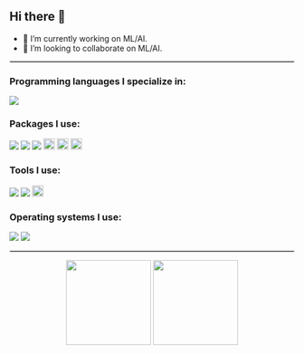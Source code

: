 ## Hi there 👋
- 🔭 I’m currently working on ML/AI.
- 👯 I’m looking to collaborate on ML/AI.
<hr style="border: 1px solid #ccc;" />
<h3>Programming languages I specialize in:</h3>
<p>
  <img src="https://img.shields.io/badge/Python-3776AB?logo=python&logoColor=fff"/>
</p>
<h3>Packages I use:</h3>
<p>
  <img src="https://custom-icon-badges.demolab.com/badge/Matplotlib-71D291?logo=matplotlib&logoColor=fff"/>
  <img src="https://img.shields.io/badge/NumPy-4DABCF?logo=numpy&logoColor=fff"/>
  <img src="https://img.shields.io/badge/Pandas-150458?logo=pandas&logoColor=fff"/>
  <img src="https://img.shields.io/badge/PyTorch-%23EE4C2C.svg?style=for-the-badge&logo=PyTorch&logoColor=white" height="20"/>
  <img src="https://img.shields.io/badge/scikit--learn-%23F7931E.svg?style=for-the-badge&logo=scikit-learn&logoColor=white" height="20"/>
  <img src="https://img.shields.io/badge/SciPy-%230C55A5.svg?style=for-the-badge&logo=scipy&logoColor=%white" height="20"/>
</p>
<h3>Tools I use:</h3>
<p>
  <img src="https://img.shields.io/badge/Anaconda-44A833?logo=anaconda&logoColor=fff"/>
  <img src="https://img.shields.io/badge/-Github-181717?style=flat-square&logo=GitHub&logoColor=white"/>
  <img src="https://img.shields.io/badge/Spyder-838485?style=for-the-badge&logo=spyder%20ide&logoColor=maroon" height="20"/>
</p>
<h3>Operating systems I use:</h3>
<p>
  <img src="https://img.shields.io/badge/Linux-FCC624?logo=linux&logoColor=black"/>
  <img src="https://custom-icon-badges.demolab.com/badge/Windows-0078D6"/>
</p>
<hr style="border: 1px solid #ccc;" />
<p align="center">
<img height=150 align="center" src="https://github-readme-stats.vercel.app/api/top-langs?username=jkirkebo77&layout=compact&langs_count=8&card_width=320&theme=transparent" /> <img height=150 align="center" src="https://github-readme-stats.vercel.app/api?username=jkirkebo77&theme=transparent" />
</p>

<!--
**jkirkebo77/jkirkebo77** is a ✨ _special_ ✨ repository because its `README.md` (this file) appears on your GitHub profile.

Here are some ideas to get you started:

- 🔭 I’m currently working on ...
- 🌱 I’m currently learning ...
- 👯 I’m looking to collaborate on ...
- 🤔 I’m looking for help with ...
- 💬 Ask me about ...
- 📫 How to reach me: ...
- 😄 Pronouns: ...
- ⚡ Fun fact: ...
-->
